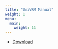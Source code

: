 ```yaml
---
title: "UniVRM Manual"
weight: 1
menu:
  main:
    weight: 11
---
```


- [Download](https://github.com/vrm-c/UniVRM/releases)
